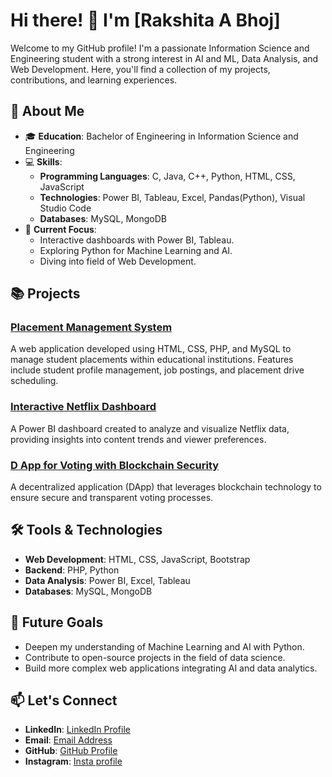 # Hi there! 👋 I'm [Rakshita A Bhoj]

Welcome to my GitHub profile! I'm a passionate Information Science and Engineering student with a strong interest in AI and ML, Data Analysis, and Web Development. Here, you'll find a collection of my projects, contributions, and learning experiences.

## 🌟 About Me

- 🎓 **Education**: Bachelor of Engineering in Information Science and Engineering
- 💻 **Skills**: 
  - **Programming Languages**: C, Java, C++, Python, HTML, CSS, JavaScript
  - **Technologies**: Power BI, Tableau, Excel, Pandas(Python), Visual Studio Code
  - **Databases**: MySQL, MongoDB
- 🎯 **Current Focus**: 
  - Interactive dashboards with Power BI, Tableau.
  - Exploring Python for Machine Learning and AI.
  - Diving into field of Web Development.

## 📚 Projects

### [Placement Management System](https://github.com/yourusername/placement-management-system)
A web application developed using HTML, CSS, PHP, and MySQL to manage student placements within educational institutions. Features include student profile management, job postings, and placement drive scheduling.

### [Interactive Netflix Dashboard](https://github.com/yourusername/netflix-dashboard)
A Power BI dashboard created to analyze and visualize Netflix data, providing insights into content trends and viewer preferences.

### [D App for Voting with Blockchain Security](https://github.com/yourusername/blockchain-voting)
A decentralized application (DApp) that leverages blockchain technology to ensure secure and transparent voting processes.

## 🛠️ Tools & Technologies

- **Web Development**: HTML, CSS, JavaScript, Bootstrap
- **Backend**: PHP, Python
- **Data Analysis**: Power BI, Excel, Tableau
- **Databases**: MySQL, MongoDB

## 🚀 Future Goals

- Deepen my understanding of Machine Learning and AI with Python.
- Contribute to open-source projects in the field of data science.
- Build more complex web applications integrating AI and data analytics.

## 📫 Let's Connect

- **LinkedIn**: [LinkedIn Profile](https://www.linkedin.com/in/rakshita-a-bhoj-268557239/)
- **Email**: [Email Address](mailto:rakshitabhoj@gmail.com)
- **GitHub**: [GitHub Profile](https://github.com/Rakshitabhoj)
- **Instagram**: [Insta profile](https://www.instagram.com/rakshitabhoj_/?hl=en)

